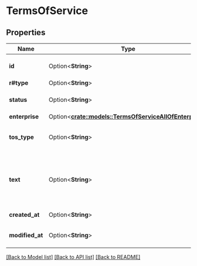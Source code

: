 # TermsOfService

## Properties

Name | Type | Description | Notes
------------ | ------------- | ------------- | -------------
**id** | Option<**String**> | The unique identifier for this terms of service. | [optional]
**r#type** | Option<**String**> | `terms_of_service` | [optional]
**status** | Option<**String**> | Whether these terms are enabled or not | [optional]
**enterprise** | Option<[**crate::models::TermsOfServiceAllOfEnterprise**](TermsOfService_allOf_enterprise.md)> |  | [optional]
**tos_type** | Option<**String**> | Whether to apply these terms to managed users or external users | [optional]
**text** | Option<**String**> | The text for your terms and conditions. This text could be empty if the `status` is set to `disabled`. | [optional]
**created_at** | Option<**String**> | When the legal item was created | [optional]
**modified_at** | Option<**String**> | When the legal item was modified. | [optional]

[[Back to Model list]](../README.md#documentation-for-models) [[Back to API list]](../README.md#documentation-for-api-endpoints) [[Back to README]](../README.md)


